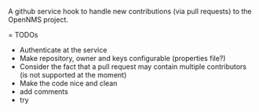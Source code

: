 A github service hook to handle new contributions (via pull requests) to the OpenNMS project.

= TODOs

 * Authenticate at the service
 * Make repository, owner and keys configurable (properties file?)
 * Consider the fact that a pull request may contain multiple contributors (is not supported at the moment)
 * Make the code nice and clean
 * add comments
 * try
